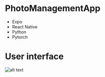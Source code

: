 # PhotoManagementApp
* Expo
* React Native
* Python 
* Pytorch 
# User interface 
![alt text](https://github.com/HuyKhoi-code/PhotoManagementApp/blob/OCR/assets/274613934_345038260873626_5282938429589455309_n.png)
